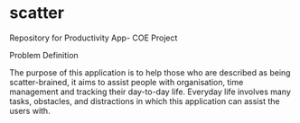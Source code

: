# scatter
Repository for Productivity App- COE Project

Problem Definition 


The purpose of this application is to help those who are described as being scatter-brained, it aims to assist people with organisation, time management and tracking their day-to-day life. Everyday life involves many tasks, obstacles, and distractions in which this application can assist the users with.
